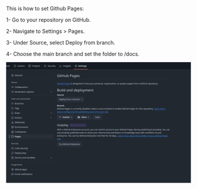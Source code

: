 This is how to set Github Pages:

1- Go to your repository on GitHub.

2- Navigate to Settings > Pages.

3- Under Source, select Deploy from branch.

4- Choose the main branch and set the folder to /docs.

![image](https://github.com/ghazi-naceur/template-github-pages/blob/master/src/main/resources/github-pages-setting.png?raw=true)